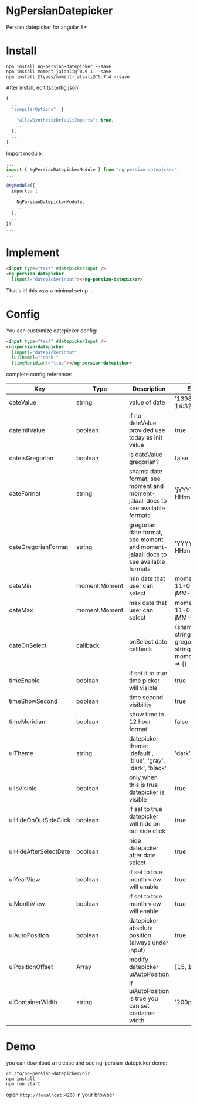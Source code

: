 # NgPersianDatepicker

Persian datepicker for angular 8+

# Install

```
npm install ng-persian-datepicker --save
npm install moment-jalaali@^0.9.1 --save
npm install @types/moment-jalaali@^0.7.4 --save
```

After install, edit tsconfig.json:

```javascript
{
  ...
  "compilerOptions": {
    ...
    "allowSyntheticDefaultImports": true,
    ...
  },
  ...
}
```

Import module:

```typescript
...
import { NgPersianDatepickerModule } from 'ng-persian-datepicker';
...

@NgModule({
  imports: [
    ...
    NgPersianDatepickerModule,
    ...
  ],
  ...
})
...
```

# Implement

```html
<input type="text" #datepickerInput />
<ng-persian-datepicker
  [input]="datepickerInput"></ng-persian-datepicker>
```

That's it! this was a minimal setup ...

# Config

You can customize datepicker config:

```html
<input type="text" #datepickerInput />
<ng-persian-datepicker
  [input]="datepickerInput"
  [uiTheme]="'dark'"
  [timeMeridian]="true"></ng-persian-datepicker>
```

complete config reference:

| Key                    | Type          | Description                                                                        | Example                                                                |
| ---------------------- | ------------- | ---------------------------------------------------------------------------------- | ---------------------------------------------------------------------- |
| dateValue              | string        | value of date                                                                      | '1398-12-15 14:32:45'                                                  |
| dateInitValue          | boolean       | if no dateValue provided use today as init value                                   | true                                                                   |
| dateIsGregorian        | boolean       | is dateValue gregorian?                                                            | false                                                                  |
| dateFormat             | string        | shamsi date format, see moment and moment-jalaali docs to see available formats    | 'jYYYY-jMM-jDD HH:mm:ss'                                               |
| dateGregorianFormat    | string        | gregorian date format, see moment and moment-jalaali docs to see available formats | 'YYYY-MM-DD HH:mm:ss'                                                  |
| dateMin                | moment.Moment | min date that user can select                                                      | moment('1396-11-01', 'jYYYY-jMM-jDD')                                  |
| dateMax                | moment.Moment | max date that user can select                                                      | moment('1398-11-01', 'jYYYY-jMM-jDD')                                  |
| dateOnSelect           | callback      | onSelect date callback                                                             | (shamsiDate: string, gregorianDate: string, date: moment.Moment) => {} |
| timeEnable             | boolean       | if set it to true time picker will visible                                         | true                                                                   |
| timeShowSecond         | boolean       | time second visibility                                                             | true                                                                   |
| timeMeridian           | boolean       | show time in 12 hour format                                                        | false                                                                  |
| uiTheme                | string        | datepicker theme: 'default', 'blue', 'gray', 'dark', 'black'                       | 'dark'                                                                 |
| uiIsVisible            | boolean       | only when this is true datepicker is visible                                       | true                                                                   |
| uiHideOnOutSideClick   | boolean       | if set to true datepicker will hide on out side click                              | true                                                                   |
| uiHideAfterSelectDate  | boolean       | hide datepicker after date select                                                  | true                                                                   |
| uiYearView             | boolean       | if set to true month view will enable                                              | true                                                                   |
| uiMonthView            | boolean       | if set to true month view will enable                                              | true                                                                   |
| uiAutoPosition         | boolean       | datepicker absolute position (always under input)                                  | true                                                                   |
| uiPositionOffset       | Array<number> | modify datepicker uiAutoPosition                                                   | [15, 10]                                                               |
| uiContainerWidth       | string        | if uiAutoPosition is true you can set container width                              | '200px'                                                                |

# Demo

you can download a release and see ng-persian-datepicker demo:

```
cd /to/ng-persian-datepicker/dir
npm install
npm run start
```

open `http://localhost:4200` in your browser
